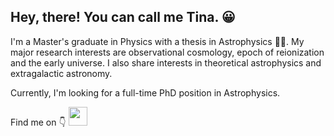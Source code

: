 ## Hey, there! You can call me Tina. 😀

I'm a Master's graduate in Physics with a thesis in Astrophysics 🌃✨. My major research interests are observational cosmology, epoch of reionization and the early universe. I also share interests in theoretical astrophysics and extragalactic astronomy. 

Currently, I'm looking for a full-time PhD position in Astrophysics.

Find me on 👇
[<img src="https://cdn-icons-png.flaticon.com/512/174/174857.png"  height="30">](linkedin.com/in/sherine-martina-edward-426689215)


